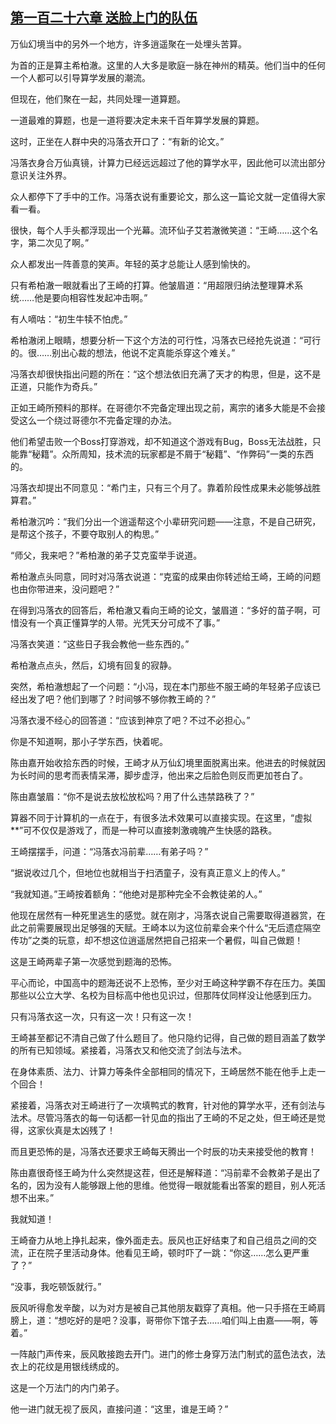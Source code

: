 ## [第一百二十六章 送脸上门的队伍](https://www.xxbiquge.com/11_11207/8905513.html)


  万仙幻境当中的另外一个地方，许多逍遥聚在一处埋头苦算。

  为首的正是算主希柏澈。这里的人大多是歌庭一脉在神州的精英。他们当中的任何一个人都可以引导算学发展的潮流。

  但现在，他们聚在一起，共同处理一道算题。

  一道最难的算题，也是一道将要决定未来千百年算学发展的算题。

  这时，正坐在人群中央的冯落衣开口了：“有新的论文。”

  冯落衣身合万仙真镜，计算力已经远远超过了他的算学水平，因此他可以流出部分意识关注外界。

  众人都停下了手中的工作。冯落衣说有重要论文，那么这一篇论文就一定值得大家看一看。

  很快，每个人手头都浮现出一个光幕。流环仙子艾若澈微笑道：“王崎……这个名字，第二次见了啊。”

  众人都发出一阵善意的笑声。年轻的英才总能让人感到愉快的。

  只有希柏澈一眼就看出了王崎的打算。他皱眉道：“用超限归纳法整理算术系统……他是要向相容性发起冲击啊。”

  有人嘀咕：“初生牛犊不怕虎。”

  希柏澈闭上眼睛，想要分析一下这个方法的可行性，冯落衣已经抢先说道：“可行的。很……别出心裁的想法，他说不定真能杀穿这个难关。”

  冯落衣却很快指出问题的所在：“这个想法依旧充满了天才的构思，但是，这不是正道，只能作为奇兵。”

  正如王崎所预料的那样。在哥德尔不完备定理出现之前，离宗的诸多大能是不会接受这么一个绕过哥德尔不完备定理的办法。

  他们希望击败一个Boss打穿游戏，却不知道这个游戏有Bug，Boss无法战胜，只能靠“秘籍”。众所周知，技术流的玩家都是不屑于“秘籍”、“作弊码”一类的东西的。

  冯落衣却提出不同意见：“希门主，只有三个月了。靠着阶段性成果未必能够战胜算君。”

  希柏澈沉吟：“我们分出一个逍遥帮这个小辈研究问题——注意，不是自己研究，是帮这个孩子，不要夺取别人的构思。”

  “师父，我来吧？”希柏澈的弟子艾克蛮举手说道。

  希柏澈点头同意，同时对冯落衣说道：“克蛮的成果由你转述给王崎，王崎的问题也由你带进来，没问题吧？”

  在得到冯落衣的回答后，希柏澈又看向王崎的论文，皱眉道：“多好的苗子啊，可惜没有一个真正懂算学的人带。光凭天分可成不了事。”

  冯落衣笑道：“这些日子我会教他一些东西的。”

  希柏澈点点头，然后，幻境有回复的寂静。

  突然，希柏澈想起了一个问题：“小冯，现在本门那些不服王崎的年轻弟子应该已经出发了吧？他们到哪了？时间够不够你教王崎的？”

  冯落衣漫不经心的回答道：“应该到神京了吧？不过不必担心。”

  你是不知道啊，那小子学东西，快着呢。

  陈由嘉开始收拾东西的时候，王崎才从万仙幻境里面脱离出来。他进去的时候就因为长时间的思考而表情呆滞，脚步虚浮，他出来之后脸色则反而更加苍白了。

  陈由嘉皱眉：“你不是说去放松放松吗？用了什么违禁路秩了？”

  算器不同于计算机的一点在于，有很多法术效果可以直接实现。在这里，“虚拟**”可不仅仅是游戏了，而是一种可以直接刺激魂魄产生快感的路秩。

  王崎摆摆手，问道：“冯落衣冯前辈……有弟子吗？”

  “据说收过几个，但地位也就相当于扫洒童子，没有真正意义上的传人。”

  “我就知道。”王崎按着额角：“他绝对是那种完全不会教徒弟的人。”

  他现在居然有一种死里逃生的感觉。就在刚才，冯落衣说自己需要取得道器赏，在此之前需要展现出足够强的天赋。王崎本以为这位前辈会来个什么“无后遗症隔空传功”之类的玩意，却不想这位逍遥居然把自己招来一个暑假，叫自己做题！

  这是王崎两辈子第一次感觉到题海的恐怖。

  平心而论，中国高中的题海还说不上恐怖，至少对王崎这种学霸不存在压力。美国那些以公立大学、名校为目标高中他也见识过，但那阵仗同样没让他感到压力。

  只有冯落衣这一次，只有这一次！只有这一次！

  王崎甚至都记不清自己做了什么题目了。他只隐约记得，自己做的题目涵盖了数学的所有已知领域。紧接着，冯落衣又和他交流了剑法与法术。

  在身体素质、法力、计算力等条件全部相同的情况下，王崎居然不能在他手上走一个回合！

  紧接着，冯落衣对王崎进行了一次填鸭式的教育，针对他的算学水平，还有剑法与法术。尽管冯落衣的每一句话都一针见血的指出了王崎的不足之处，但王崎还是觉得，这家伙真是太凶残了！

  而且更恐怖的是，冯落衣还要求王崎每天腾出一个时辰的功夫来接受他的教育！

  陈由嘉很奇怪王崎为什么突然提这茬，但还是解释道：“冯前辈不会教弟子是出了名的，因为没有人能够跟上他的思维。他觉得一眼就能看出答案的题目，别人死活想不出来。”

  我就知道！

  王崎奋力从地上挣扎起来，像外面走去。辰风也正好结束了和自己组员之间的交流，正在院子里活动身体。他看见王崎，顿时吓了一跳：“你这……怎么更严重了？”

  “没事，我吃顿饭就行。”

  辰风听得愈发辛酸，以为对方是被自己其他朋友戳穿了真相。他一只手搭在王崎肩膀上，道：“想吃好的是吧？没事，哥带你下馆子去……咱们叫上由嘉——啊，等着。”

  一阵敲门声传来，辰风敢接跑去开门。进门的修士身穿万法门制式的蓝色法衣，法衣上的花纹是用银线绣成的。

  这是一个万法门的内门弟子。

  他一进门就无视了辰风，直接问道：“这里，谁是王崎？”
